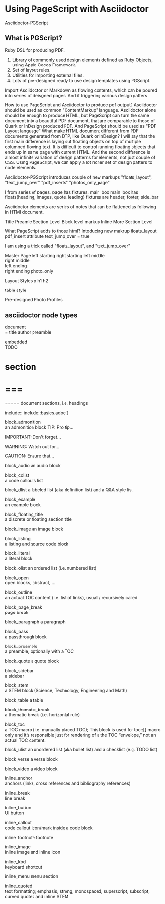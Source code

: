 # Using PageScript with Asciidoctor 

Asciidoctor-PGScript 

## What is PGScript?
Ruby DSL for producing PDF.
1. Library of commonly used design elements defined as Ruby Objects, using Apple Cocoa Framework.
1. Set of layout rules.
1. Utilities for Importing external files.  
1. Lots of pre-designed ready to use design templates using PGScript.  

Import Asciidoctor or Markdown as flowing contents, which can be poured into series of deisgned pages. And it triggering various design patters

How to use PageScript and Asciidoctor to produce pdf output?
Asciidoctor should be used as common "ContentMarkup" language.
Asciidoctor alone should be enough to produce HTML, but PageScript can turn the same document into a beautiful PDF document, that are comparable to those of Quark or InDesign produced PDF.
And PageScript should be used as "PDF Layout language" 
What make HTML document different from PDF documents generated from DTP, like Quark or InDesign? I will say that the first main difference is laying out floating objects on top of multiple columned flowing text. It is difficult to control running floating objects that ends up in same page with current HTML. And the second difference is almost infinite variation of design patterns for elements, not just couple of CSS. Using PageScript, we can apply a lot richer set of design patters to node elements.

Asciidoctor-PGScript introduces couple of new markups 
	"floats_layout",  "text_jump_over"
	"pdf_inserts"
	"photos_only_page"
	
I from series of pages, 
page has fixtures, main_box
main_box has floats(heading, images, quote, leading)
fixtures are header, footer, side_bar

Asciidoctor elements are series of notes that can be flattened as following
in HTMl document.  

Title
Preamle
Section Level
  Block level markup 
	Inline
More Section Level

What PageScript adds to those html?
Intoducing new makrup 
	floats_layout
	pdf_insert 
attribute 
	text_jump_over = true

I am using a trick called "floats_layout", and "text_jump_over"

Master Page
 left 	starting 
 right 	starting 
 left 	middle  
 right 	middle  
 left 	ending  
 right 	ending
 photo_only

Layout Styles
  p
  h1
  h2

table style


Pre-designed Photo Profiles

## asciidoctor node types

document	
= title
author
preamble


embedded	
TODO

section	
==
===
====
=====
document sections, i.e. headings

include::
include::basics.adoc[]


block_admonition	
an admonition block
TIP: Pro tip...

IMPORTANT: Don't forget...

WARNING: Watch out for...

CAUTION: Ensure that...

block_audio	
an audio block

block_colist	
a code callouts list

block_dlist	
a labeled list (aka definition list) and a Q&A style list

block_example	
an example block

block_floating_title	
a discrete or floating section title

block_image	
an image block

block_listing	
a listing and source code block

block_literal	
a literal block

block_olist	
an ordered list (i.e. numbered list)

block_open	
open blocks, abstract, …

block_outline	
an actual TOC content (i.e. list of links), usually recursively called

block_page_break	
page break

block_paragraph	
a paragraph

block_pass	
a passthrough block

block_preamble	
a preamble, optionally with a TOC

block_quote	
a quote block

block_sidebar	
a sidebar

block_stem	
a STEM block (Science, Technology, Engineering and Math)

block_table	
a table

block_thematic_break	
a thematic break (i.e. horizontal rule)

block_toc	
a TOC macro (i.e. manually placed TOC); This block is used for toc::[] macro only and it’s responsible just for rendering of a the TOC “envelope,” not an actual TOC content.

block_ulist	
an unordered list (aka bullet list) and a checklist (e.g. TODO list)

block_verse	
a verse block

block_video	
a video block

inline_anchor	
anchors (links, cross references and bibliography references)

inline_break	
line break

inline_button	
UI button

inline_callout	
code callout icon/mark inside a code block

inline_footnote	
footnote

inline_image	
inline image and inline icon

inline_kbd	
keyboard shortcut

inline_menu	
menu section

inline_quoted	
text formatting; emphasis, strong, monospaced, superscript, subscript, curved quotes and inline STEM